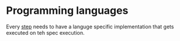 # Programming languages



Every [step](../specifications/steps.md) needs to have a languge specific implementation that gets executed on teh spec execution.


